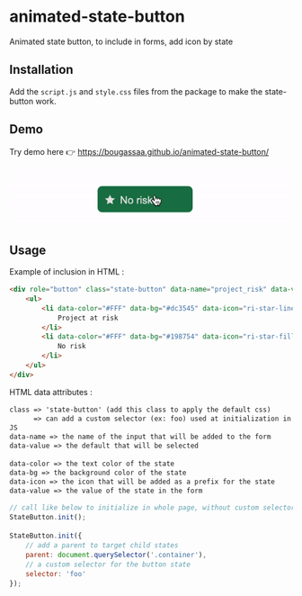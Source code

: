 # animated-state-button
Animated state button, to include in forms, add icon by state

## Installation
Add the `script.js` and `style.css` files from the package to make the state-button work.

## Demo
Try demo here 👉 https://bougassaa.github.io/animated-state-button/

![demo](state-button.gif)

## Usage
Example of inclusion in HTML :
```html
<div role="button" class="state-button" data-name="project_risk" data-value="no_risk">
    <ul>
        <li data-color="#FFF" data-bg="#dc3545" data-icon="ri-star-line" data-value="risk">
            Project at risk
        </li>
        <li data-color="#FFF" data-bg="#198754" data-icon="ri-star-fill" data-value="no_risk">
            No risk
        </li>
    </ul>
</div>
```
HTML data attributes :
```text
class => 'state-button' (add this class to apply the default css) 
      => can add a custom selector (ex: foo) used at initialization in JS
data-name => the name of the input that will be added to the form
data-value => the default that will be selected

data-color => the text color of the state
data-bg => the background color of the state
data-icon => the icon that will be added as a prefix for the state
data-value => the value of the state in the form
```

```javascript
// call like below to initialize in whole page, without custom selector
StateButton.init();

StateButton.init({
    // add a parent to target child states
    parent: document.querySelector('.container'),
    // a custom selector for the button state
    selector: 'foo'
});
```
